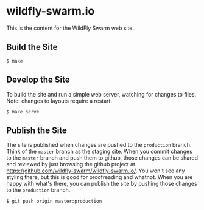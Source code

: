 # wildfly-swarm.io

This is the content for the WildFly Swarm web site.


## Build the Site

    $ make

## Develop the Site

To build the site and run a simple web server, watching for changes to files.
Note: changes to layouts require a restart.

    $ make serve

## Publish the Site

The site is published when changes are pushed to the `production` branch.
Think of the `master` branch as the staging site. When you commit changes
to the `master` branch and push them to github, those changes can be shared
and reviewed by just browsing the github project at
https://github.com/wildfly-swarm/wildfly-swarm.io/. You won't see any styling
there, but this is good for proofreading and whatnot. When you are happy
with what's there, you can publish the site by pushing those changes to
the `production` branch.

    $ git push origin master:production
